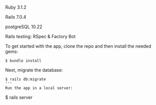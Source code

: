  
Ruby 3.1.2

Rails 7.0.4

postgreSQL 10.22

Rails testing: RSpec & Factory Bot

To get started with the app, clone the repo and then install the needed gems:
```
$ bundle install 
```
Next, migrate the database:
```
$ rails db:migrate
'''
Run the app in a local server:
```
$ rails server
